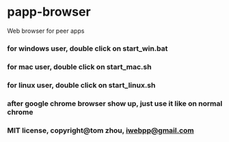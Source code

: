 # papp-browser
Web browser for peer apps

### for windows user, double click on start_win.bat

### for mac user, double click on start_mac.sh

### for linux user, double click on start_linux.sh

### after google chrome browser show up, just use it like on normal chrome


### MIT license, copyright@tom zhou, iwebpp@gmail.com


